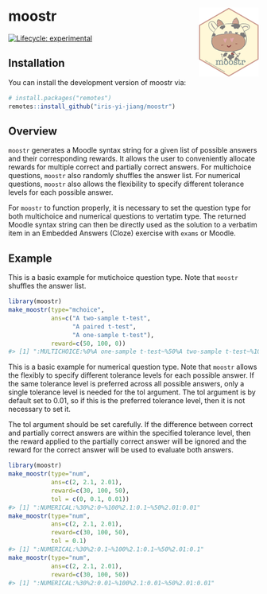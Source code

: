 
<!-- README.md is generated from README.Rmd. Please edit that file -->

# moostr <a href="https://iris-yi-jiang.github.io/moostr/"><img src="man/figures/logo.png" align="right" height="139" /></a>

<!-- badges: start -->

[![Lifecycle:
experimental](https://img.shields.io/badge/lifecycle-experimental-orange.svg)](https://lifecycle.r-lib.org/articles/stages.html#experimental)
<!-- badges: end -->

## Installation

You can install the development version of moostr via:

``` r
# install.packages("remotes")
remotes::install_github("iris-yi-jiang/moostr")
```

## Overview

`moostr` generates a Moodle syntax string for a given list of possible
answers and their corresponding rewards. It allows the user to
conveniently allocate rewards for multiple correct and partially correct
answers. For multichoice questions, `moostr` also randomly shuffles the
answer list. For numerical questions, `moostr` also allows the
flexibility to specify different tolerance levels for each possible
answer.

For `moostr` to function properly, it is necessary to set the question
type for both multichoice and numerical questions to vertatim type. The
returned Moodle syntax string can then be directly used as the solution
to a verbatim item in an Embedded Answers (Cloze) exercise with `exams`
or Moodle.

## Example

This is a basic example for mutichoice question type. Note that `moostr`
shuffles the answer list.

``` r
library(moostr)
make_moostr(type="mchoice", 
            ans=c("A two-sample t-test",
                  "A paired t-test", 
                  "A one-sample t-test"), 
            reward=c(50, 100, 0))
#> [1] ":MULTICHOICE:%0%A one-sample t-test~%50%A two-sample t-test~%100%A paired t-test"
```

This is a basic example for numerical question type. Note that `moostr`
allows the flexibly to specify different tolerance levels for each
possible answer. If the same tolerance level is preferred across all
possible answers, only a single tolerance level is needed for the tol
argument. The tol argument is by default set to 0.01, so if this is the
preferred tolerance level, then it is not necessary to set it.

The tol argument should be set carefully. If the difference between
correct and partially correct answers are within the specified tolerance
level, then the reward applied to the partially correct answer will be
ignored and the reward for the correct answer will be used to evaluate
both answers.

``` r
library(moostr)
make_moostr(type="num", 
            ans=c(2, 2.1, 2.01), 
            reward=c(30, 100, 50),
            tol = c(0, 0.1, 0.01))
#> [1] ":NUMERICAL:%30%2:0~%100%2.1:0.1~%50%2.01:0.01"
make_moostr(type="num", 
            ans=c(2, 2.1, 2.01), 
            reward=c(30, 100, 50),
            tol = 0.1)
#> [1] ":NUMERICAL:%30%2:0.1~%100%2.1:0.1~%50%2.01:0.1"
make_moostr(type="num", 
            ans=c(2, 2.1, 2.01), 
            reward=c(30, 100, 50))
#> [1] ":NUMERICAL:%30%2:0.01~%100%2.1:0.01~%50%2.01:0.01"
```
